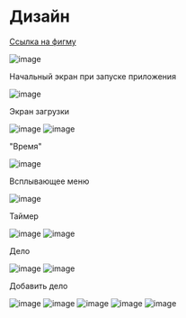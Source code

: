 # Дизайн

[Ссылка на фигму](https://www.figma.com/file/N2UCjqmfz43F2lxwAORUJj/%D0%95%D0%BB%D0%B5%D0%BD%D0%B0-%D0%94%D0%B0%D0%BD%D0%B8%D0%BB%D0%B5%D0%BD%D0%BA%D0%BE's-team-library?node-id=725%3A131)

![image](https://user-images.githubusercontent.com/80381507/139327984-1557813b-f63f-4f4a-97d6-ede1b50f4769.png)

Начальный экран при запуске приложения 

![image](https://user-images.githubusercontent.com/80381507/138937388-6bf522af-0e79-4f0a-ad1c-b2bf30befa33.png)

Экран загрузки

![image](https://user-images.githubusercontent.com/80381507/138937519-937bef0c-de4b-471b-8505-df8c7dd0a411.png)
![image](https://user-images.githubusercontent.com/80381507/138937604-5ee6970d-0ada-47b8-823d-dcfe9cd511f7.png)

"Время"

![image](https://user-images.githubusercontent.com/80381507/138937649-51b53288-3d95-4d98-a0ce-b5ec845082e7.png)

Всплывающее меню

![image](https://user-images.githubusercontent.com/80381507/138937679-8ffc2def-fa73-4285-af69-7ae92bade68f.png)

Таймер

![image](https://user-images.githubusercontent.com/80381507/139118451-1d537528-ec87-4037-a302-32f56d82c510.png)
![image](https://user-images.githubusercontent.com/80381507/139118492-7a54589d-e90b-499c-b0bb-c12881abf117.png)

Дело

![image](https://user-images.githubusercontent.com/80381507/139328139-29e0edbd-34db-4bdf-a4cc-ce66ff5675a6.png)
![image](https://user-images.githubusercontent.com/80381507/139328427-6844953b-d5dd-4391-a318-ed1e496fa1dd.png)

Добавить дело

![image](https://user-images.githubusercontent.com/80381507/139328191-3a8ad82d-d45d-49a4-bc1f-eed25a93398a.png)
![image](https://user-images.githubusercontent.com/80381507/139328237-bc5c2b02-247f-4f79-885f-514da39eaeca.png)
![image](https://user-images.githubusercontent.com/80381507/139328283-bb38fc78-28bc-407e-b8ef-3033f56a990b.png)
![image](https://user-images.githubusercontent.com/80381507/139328328-b3f6f340-ebc3-4b6d-a244-924a9d31afc1.png)
![image](https://user-images.githubusercontent.com/80381507/139328373-8011574e-aa33-4f63-836b-19ef70cb01c6.png)
